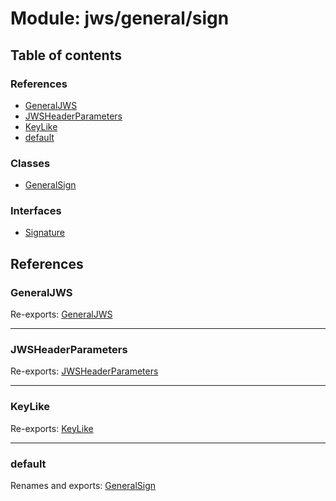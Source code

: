 # Module: jws/general/sign

## Table of contents

### References

- [GeneralJWS](jws_general_sign.md#generaljws)
- [JWSHeaderParameters](jws_general_sign.md#jwsheaderparameters)
- [KeyLike](jws_general_sign.md#keylike)
- [default](jws_general_sign.md#default)

### Classes

- [GeneralSign](../classes/jws_general_sign.generalsign.md)

### Interfaces

- [Signature](../interfaces/jws_general_sign.signature.md)

## References

### GeneralJWS

Re-exports: [GeneralJWS](../interfaces/types.generaljws.md)

___

### JWSHeaderParameters

Re-exports: [JWSHeaderParameters](../interfaces/types.jwsheaderparameters.md)

___

### KeyLike

Re-exports: [KeyLike](../types/types.keylike.md)

___

### default

Renames and exports: [GeneralSign](../classes/jws_general_sign.generalsign.md)
